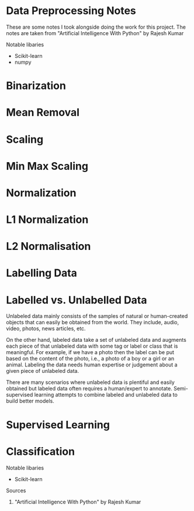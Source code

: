 # Data Preprocessing Notes
These are some notes I took alongside doing the work for this project. The notes are taken from "Artificial Intelligence With Python" by Rajesh Kumar

Notable libaries
- Scikit-learn
- numpy

# Binarization

# Mean Removal

# Scaling

# Min Max Scaling

# Normalization

# L1 Normalization

# L2 Normalisation

# Labelling Data

# Labelled vs. Unlabelled Data
Unlabeled data mainly consists of the samples of natural or human-created objects that can easily be obtained
from the world. They include, audio, video, photos, news articles, etc.

On the other hand, labeled data take a set of unlabeled data and augments each piece of that unlabeled data
with some tag or label or class that is meaningful. For example, if we have a photo then the label can be put
based on the content of the photo, i.e., a photo of a boy or a girl or an animal. Labeling the data needs human
expertise or judgement about a given piece of unlabeled data.

There are many scenarios where unlabeled data is plentiful and easily obtained but labeled data often requires a
human/expert to annotate. Semi-supervised learning attempts to combine labeled and unlabeled data to build
better models.

# Supervised Learning

# Classification
Notable libaries
- Scikit-learn

Sources

1. "Artificial Intelligence With Python" by Rajesh Kumar
